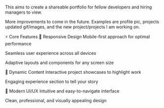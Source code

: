 This aims to create a shareable portfolio for fellow developers and hiring managers to view.

More improvements to come in the future. Examples are profile pic, projects updated gif/images, and the new project/projects I am working on.

⚡ Core Features
📱 Responsive Design
Mobile-first approach for optimal performance

Seamless user experience across all devices

Adaptive layouts and components for any screen size

🎯 Dynamic Content
Interactive project showcases to highlight work

Engaging experience section to tell your story

🎨 Modern UI/UX
Intuitive and easy-to-navigate interface

Clean, professional, and visually appealing design
